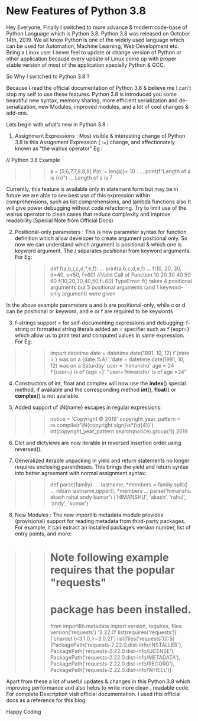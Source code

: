 # New Features of Python 3.8

Hey Everyone,
Finally I switched to more advance & modern code-base of Python Language which is Python 3.8. Python 3.8 was released on October 14th, 2019. We all know Python is one of the widely used language which can be used for Automation, Machine Learning, Web Development  etc.
Being a Linux user I never feel to update or change version of Python or other application because every update of Linux come up with proper stable version of most of the application specially Python & GCC.

So Why I switched to Python 3.8 ?

Because I read the official documentation of Python 3.8 & believe me I can't stop my self to use these features.
Python 3.8 is introduced you some beautiful new syntax, memory sharing, more efficient serialization and de-serialization, new Modules, improved modules, and a lot of cool changes & add-ons.

Lets begin with what’s new in Python 3.8 :
1.  Assignment Expressions :
Most visible & interesting change of Python 3.8 is this Assignment Expression ( :=) change, and affectionately known as “the walrus operator”
Eg :

// Python 3.8 Example
>>> a = [5,6,7,7,8,8,8]
>>> if(n := len(a))< 10 :
...     print(f"Length of a is {n}")
... 
Length of a is 7

Currently, this feature is available only in statement form but may be in future we are able to see best use of  this expression within comprehensions, such as list comprehensions, and lambda functions also It will give power debugging without code refactoring.
Try to limit use of the walrus operator to clean cases that reduce complexity and improve readability.(Special Note from Official Docs)

2. Positional-only parameters :
This is new parameter syntax for function definition which allow developer to create argument positional only. So now we can understand which argument is positional & which one is keyword argument.
The / separates positional from keyword arguments.
For Eg:

>>> def f(a,b,/,c,d,*,e,f):
...     print(a,b,c,d,e,f)
... 
>>> f(10, 20, 30, d=40, e=50, f=60) //Valid Call of Function
10 20 30 40 50 60
>>> f(10,20,30,40,50,f=60)
TypeError: f() takes 4 positional arguments but 5 positional arguments (and 1 keyword-only argument) 
were given

In the above example parameters a and b are positional-only, while c or d can be positional or keyword, and e or f are required to be keywords

3. f-strings support = for self-documenting expressions and debugging:
f-string or formatted string literals added an = specifier such as f'{expr=}' which allow us to print text and computed values in same expression.
For Eg:

>>> import datetime
>>> date = datetime.date(1991, 10, 12)
>>> f'{date = } was on a {date:%A}'
'date = datetime.date(1991, 10, 12) was on a Saturday'
>>> user = 'himanshu'
>>> age = 24
>>> f'{user=} is of {age =}'
"user='himanshu' is of age =24"


4. Constructors of int, float and complex will now use the __index__() special method, if available and the corresponding method __int__(), __float__() or __complex__() is not available.

5. Added support of \N{name} escapes in regular expressions:

>>> notice = 'Copyright © 2019'
>>> copyright_year_pattern = re.compile(r'\N{copyright sign}\s*(\d{4})')
>>> int(copyright_year_pattern.search(notice).group(1))
2019


6. Dict and dictviews are now iterable in reversed insertion order using reversed().

7. Generalized iterable unpacking in yield and return statements no longer requires enclosing parentheses. This brings the yield and return syntax into better agreement with normal assignment syntax:

>>> def parse(family):
...     lastname, *members = family.split()
...     return lastname.upper(), *members
... 
>>> parse('himanshu akash rahul andy kumar')
('HIMANSHU', 'akash', 'rahul', 'andy', 'kumar')

8. New Modules :
The new importlib.metadata module provides (provisional) support for reading metadata from third-party packages. For example, it can extract an installed package’s version number, list of entry points, and more:

>>> # Note following example requires that the popular "requests"
>>> # package has been installed.
>>>
>>> from importlib.metadata import version, requires, files
>>> version('requests')
'2.22.0'
>>> list(requires('requests'))
['chardet (<3.1.0,>=3.0.2)']
>>> list(files('requests'))[:5]
[PackagePath('requests-2.22.0.dist-info/INSTALLER'),
 PackagePath('requests-2.22.0.dist-info/LICENSE'),
 PackagePath('requests-2.22.0.dist-info/METADATA'),
 PackagePath('requests-2.22.0.dist-info/RECORD'),
 PackagePath('requests-2.22.0.dist-info/WHEEL')]

Apart from these a lot of useful updates & changes in this Python 3.8 which improving performance and also helps to write more clean , readable code.
For complete Description visit ​official documentation.
I used this official docs as a reference for this blog.

Happy Coding
